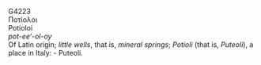 <body>
  <p>G4223<br>  Ποτίολοι  <br> Potioloi  <br><i>pot-ee‘-ol-oy </i><br>Of Latin origin; <i>little</i> <i>wells</i>, that is, <i>mineral</i> <i>springs</i>; <i>Potioli </i> (that is, <i>Puteoli</i>), a place in Italy: - Puteoli.<br></p>
 </body>